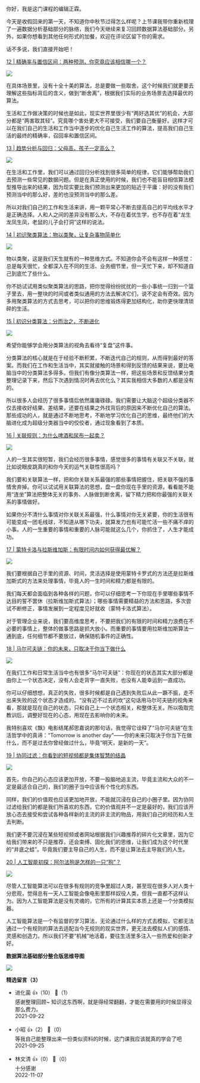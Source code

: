 你好，我是这门课程的编辑正霖。

今天是收假回来的第一天，不知道你中秋节过得怎么样呢？上节课我带你重新梳理了一遍数据分析基础部分的脉络，我们今天继续来复习回顾数据算法基础部分。另外，如果你想看到其他任何形式的加餐，欢迎在评论区留下你的需求。

话不多说，我们直接开始吧！

[12 | 精确率与置信区间：两种预测，你究竟应该相信哪一个？](https://time.geekbang.org/column/article/410422)

![](https://static001.geekbang.org/resource/image/5f/54/5f7e01c8bbb7ba4d2b5b9d186783d654.jpg?wh=1000x462)

在具体场景里，没有十全十美的算法，总是要做一些取舍。这个时候我们就更要去理解这些指标背后的含义，做到“断舍离”，根据我们实际的业务场景去选择最优的算法。

生活和工作做决策的时候也是如此，现实世界里很少有“两好选其优”的机会，大部分都是“两害取其轻”。究竟哪个害处更大不可接受，我们要自己衡量好。这样才可以在我们自己的生活和工作当中逐步的优化自己生活工作的算法，提高我们自己生活的最终的精确率，召回率和置信区间。

[13 | 趋势分析与回归：父母高，孩子一定高么？](https://time.geekbang.org/column/article/412094)

![](https://static001.geekbang.org/resource/image/ac/f1/ac92780305a17df1c3eeb6c324af29f1.jpg?wh=850x400)

在生活和工作里，我们可以通过回归分析找到很多简单的规律，它们能够帮助我们去预测一些常见的数据问题。但是在真正使用的时候，我们也不能盲目相信算法模型推导出来的结果，因为现实要比我们预测出来更加的贴近于平庸：好的没有我们预测当中的那么好，差的也没预测当中的那么差。

所以对我们自己的工作和生活来讲，用一颗平常心不断去提高自己的平均线水平才是正确选择。人和人之间的差异没有那么大，不存在着优生学，也不存在着“龙生龙凤生凤，老鼠的儿子会打洞”这样的说法。

[14 | 初识聚类算法：物以类聚，让复杂事物简单化](https://time.geekbang.org/column/article/412828)

![](https://static001.geekbang.org/resource/image/b3/b2/b313159dfaac355dc082a5ce7d3f8db2.jpg?wh=914x480)

物以类聚，这是我们天生就有的一种思维方式。不知道你会不会有这样一种感觉：总是每天很忙，全都深入在不同的生活、业务细节里，但一天忙下来，却不知道自己到底忙了些什么。

你不妨试试用类似聚类算法的思路，把你觉得纷纷扰扰的一些小事统一归到一个篮子里去，用一整块的时间或者类似通用的方法去解决它们，说不定会有奇效。因为多用聚类算法的方式去思考，可以把你的思维锻炼得更加结构化，助你更快理清琐碎的生活。

[15 | 初识分类算法：分而治之，不断进化](https://time.geekbang.org/column/article/413734)

![](https://static001.geekbang.org/resource/image/a1/57/a1faa2a34d02cbf417fc746389b8a357.jpg?wh=956x532)

希望你能够学会用分类算法的视角去看待“复盘”这件事。

分类算法的核心就是在于经验不断积累，不断迭代自己的规则，从而得到最好的答案。而我们在工作和生活当中，其实就接触的场景和得到反馈的结果来说，要比电脑当中的分类算法多得多。但我们有像分类算法一样，把这些场景和反馈结果分类整理记录下来，然后下次遇到情况时再去优化么？其实我相信大多数的人都是没有的。

所以很多人会经历了很多事情后依然庸庸碌碌。我们需要让大脑这个超级分类器不仅去接收好结果、差结果，还要在结果之外找背后的原因来不断优化自己的算法。那些成功的人，就是通过不断地思考，不断地学习优化自己的思维，最终他们的大脑进化成为超级分类器当中的佼佼者，通过现象看到了本质。

[16 | 关联规则：为什么啤酒和尿布一起卖？](https://time.geekbang.org/column/article/414442)

![](https://static001.geekbang.org/resource/image/e1/ec/e12bb7bb732fb20639a06d28e3cf83ec.jpg?wh=846x494)

人的一生其实很短暂，我们会经历很多事情，感觉很多的事情有关联又不关联，就比如说眼皮跳真的和你今天的运气关联性很高吗？

我们要和关联算法一样，把和你关联关系最强的那些事情把握住，把关联不强的事情舍弃掉。你可以试试用关联算法的思想，盘一盘你现在手里的资源，看看能不能用“连坐”算法把整体无关的事务、人脉做到断舍离，留下精力把和你最强的关联关系的事情做好。

如果你分不清什么事情对你关联关系最强，什么事情对你无关紧要，你的生活很有可能变成一团毛线球，不知道从哪下功夫，就算发力也有可能忙活一些不痛不痒的小事。人的一生重要的事情和重要的人脉可能就这么几个，你抓住了，人生才能成功。

[17 | 蒙特卡洛与拉斯维加斯：有限时间内如何获得最优解？](https://time.geekbang.org/column/article/415120)

![](https://static001.geekbang.org/resource/image/9b/af/9b49dddbc3bef1536bbda44a030ab9af.jpg?wh=998x484)

我们要根据自己手里的资源、时间，灵活选择是使用蒙特卡罗式的方法还是拉斯维加斯式的方法来处理事情，毕竟人的一生时间和精力都是有限的。

我们每天都会面临到各种各样的问题，你可以仔细思考一下你现在手里哪些事情不达目的誓不罢休（拉斯维加斯式算法）；哪些事情需要精益的方法和思路，多次尝试不断修正，事情发展到一定程度见好就收（蒙特卡洛式算法）。

对于管理企业来说，我们要高维度思考，不要把我们的有限的时间和精力浪费在不必要的事情上，整体的做事思路是抓大放小。而重要的事情要用拉斯维加斯算法一通到底，任何细节都不要放过，确保随机事件的正确性。

[18 | 马尔可夫链：你的未来，只取决于你当下做什么](https://time.geekbang.org/column/article/415893)

![](https://static001.geekbang.org/resource/image/be/dd/bef6b35fb5045224ec88be4f497c2fdd.jpg?wh=970x476)

在我们工作和日常生活当中也有很多“马尔可夫链”：你现在的状态其实大部分都是由你上一个状态决定，没有人会走背字一直失败，也没有人能幸运到一直成功。

你可以仔细想想，真正的失败，很多时候都是自己遇到失败后从此一蹶不振，走不出来失败的这个状态才造成的。“没有迈不过去的坎”这句话用马尔可夫链的视角来看，那就是现在自己的状态，只和自己上一个状态相关，和整体无关。所以吸取完教训后，调整好现在的心态，用现在去影响你的未来。

我特别喜欢《飘》电影结尾郝思嘉说的那句话，我觉得它诠释了“马尔可夫链”在生活哲学中的真谛：“Tomorrow is another day”——你的未来只取决于你当下在做什么，而不是过去你曾经做过什么，毕竟“明天，是新的一天”。

[19 | 协同过滤：你看到的短视频都是集体智慧的结晶](https://time.geekbang.org/column/article/416739)

![](https://static001.geekbang.org/resource/image/ff/3e/ffd367bca773d039e70116f25571383e.jpg?wh=948x496)

首先，你自己的心态应该更加开放，不要一股脑地追主流，毕竟主流和大众的不一定是最适合自己的，我们的圈子当中应该有个性化的东西。

同样，我们的价值观也应该更加地开放，不能就沉浸在自己的小圈子里。因为协同过滤给我们的都是我们所喜欢的东西，它的价值观并不一定是最好的，我们应该开放心态去接受和尝试各种各样新的主流的非主流的物品，用我们自己的经历和人生去判断。

我们更不要沉浸在某些短视频或者网站根据我们兴趣推荐的碎片化文章里，因为它给我们带来的不只是推荐，还会束缚、固化我们的思维，让我们成为这个时代里的“井底之蛙”。毕竟我们要主导自己的人生，而不是让算法去主导我们的人生。

[20 | 人工智能初探：阿尔法狗是怎样的一只“狗”？](https://time.geekbang.org/column/article/417460)

![](https://static001.geekbang.org/resource/image/a2/70/a259364b03fa6d0a2461553e7ba70270.jpg?wh=1024x466)

尽管人工智能算法可以在很多有规则的竞争里超过人类，甚至现在很多人对人类十分悲观，觉得总有一天人工智能会像电影里那样奴役人类，但我一直都不这样认为。因为人工智能算法是没有灵魂的，它所有的计算其实本质上还是一个分类模拟器。

人工智能算法是一个有监督的学习算法，无论通过什么样的方式去模拟，它都无法通过一个有规则的算法去适配当今无规则的现实世界，更无法去模拟人们的感情、灵感和创造力。所以我们不要“机械”地活着，要往生活里多注入一些热爱和创新才好。

**数据算法基础部分整合版思维导图**

![](https://static001.geekbang.org/resource/image/14/2e/140742e1a3e67e1cab3781746f81412e.jpg?wh=2724x2000)
<div><strong>精选留言（3）</strong></div><ul>
<li><span>进化菌</span> 👍（10） 💬（1）<div>感谢整理回顾~
知识这东西啊，就是得经常翻翻，才能在需要用的时候显得没那么费力。</div>2021-09-22</li><br/><li><span>小昭</span> 👍（2） 💬（0）<div>等我自己能整理出来一份类似资料的时候，这门课我应该就真的学会了吧</div>2021-09-25</li><br/><li><span>林文清</span> 👍（0） 💬（0）<div>十分感谢</div>2022-11-07</li><br/>
</ul>